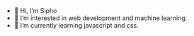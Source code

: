 - 👋 Hi, I’m Sipho
- 👀 I’m interested in web development and machine learning.
- 🌱 I’m currently learning javascript and css.

<!---
Sipho/hlongoanesipho is a ✨ special ✨ repository because its `README.md` (this file) appears on your GitHub profile.
You can click the Preview link to take a look at your changes.
--->
